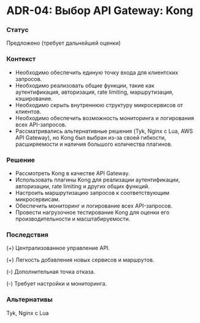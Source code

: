 # ADR-04: Выбор API Gateway: Kong 

### Статус

Предложено (требует дальнейшей оценки)

### Контекст

- Необходимо обеспечить единую точку входа для клиентских запросов.
- Необходимо реализовать общие функции, такие как аутентификация, авторизация, rate limiting, маршрутизация, кэширование.
- Необходимо скрыть внутреннюю структуру микросервисов от клиентов.
- Необходимо обеспечить возможность мониторинга и логирования всех API-запросов.
- Рассматривались альтернативные решения (Tyk, Nginx с Lua, AWS API Gateway), но Kong был выбран из-за своей гибкости, расширяемости и наличия большого количества плагинов.

### Решение

- Рассмотреть Kong в качестве API Gateway.
- Использовать плагины Kong для реализации аутентификации, авторизации, rate limiting и других общих функций.
- Настроить маршрутизацию запросов к соответствующим микросервисам.
- Обеспечить мониторинг и логирование всех API-запросов.
- Провести нагрузочное тестирование Kong для оценки его производительности и масштабируемости.

### Последствия

(+) Централизованное управление API.

(+) Легкость добавления новых сервисов и маршрутов.

(-) Дополнительная точка отказа.

(-) Требует настройки и мониторинга.

### Альтернативы

Tyk, Nginx с Lua